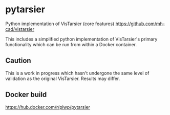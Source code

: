 # pytarsier
Python implementation of VisTarsier (core features)
https://github.com/mh-cad/vistarsier

This includes a simplified python implementation of VisTarsier's primary functionality which can be run from within a Docker container.

## Caution
This is a work in progress which hasn't undergone the same level of validation as the original VisTarsier. Results may differ.

## Docker build
https://hub.docker.com/r/plwp/pytarsier
